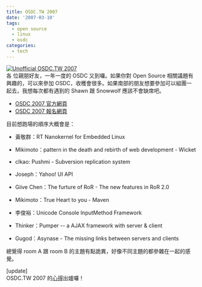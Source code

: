 ```yaml
---
title: OSDC.TW 2007
date: '2007-03-10'
tags:
  - open source
  - linux
  - osdc
categories:
  - tech
---
```

[![Unofficial OSDC.TW 2007](images/0.gif)](http://www.flickr.com/photos/yurenju/416240884/ "Photo Sharing")  
各 位親朋好友，一年一度的 OSDC 又到囉。如果你對 Open Source 相關議題有興趣的，可以來參加 OSDC，收穫會很多。如果南部的朋友想要參加可以組團一起去，我想每次都有遇到的 Shawn 跟 Snowwolf 應該不會缺席吧。  

*   [OSDC 2007 官方網頁](http://osdc.tw/)
*   [OSDC 2007 報名網頁](http://register.osdc.tw/)

目前想跑場的順序大概會是：  

*   黃敬群：RT Nanokernel for Embedded Linux
*   Mikimoto：pattern in the death and rebirth of web development - Wicket
*   clkao: Pushmi - Subversion replication system
*   Joseph：Yahoo! UI API
*   Giive Chen：The furture of RoR - The new features in RoR 2.0
*   Mikimoto：True Heart to you - Maven
    
*   李俊裕：Unicode Console InputMethod Framework
*   Thinker：Pumper -- a AJAX framework with server & client
*   Gugod：Asynase - The missing links between servers and clients

總覺得 room A 跟 room B 的主題有點詭異，好像不同主題的都參雜在一起的感覺。  
  
\[update\]  
OSDC.TW 2007 的[心得](http://yurinfore.blogspot.com/2007/04/osdctw-2007.html)出爐囉！
